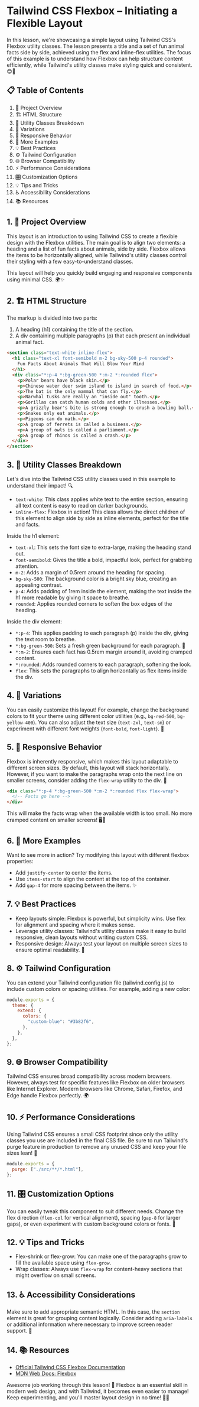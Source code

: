 # Tailwind CSS Flexbox – Initiating a Flexible Layout

In this lesson, we're showcasing a simple layout using Tailwind CSS's Flexbox utility classes. The lesson presents a title and a set of fun animal facts side by side, achieved using the flex and inline-flex utilities. The focus of this example is to understand how Flexbox can help structure content efficiently, while Tailwind's utility classes make styling quick and consistent. 😊🐻

## 📋 Table of Contents

1. 🌟 Project Overview
2. 🏗️ HTML Structure
3. 🎨 Utility Classes Breakdown
4. 🔄 Variations
5. 📱 Responsive Behavior
6. 🧩 More Examples
7. 💡 Best Practices
8. ⚙️ Tailwind Configuration
9. 🌐 Browser Compatibility
10. ⚡ Performance Considerations
11. 🎛️ Customization Options
12. 💡 Tips and Tricks
13. ♿ Accessibility Considerations
14. 📚 Resources

## 1. 🌟 Project Overview

This layout is an introduction to using Tailwind CSS to create a flexible design with the Flexbox utilities. The main goal is to align two elements: a heading and a list of fun facts about animals, side by side. Flexbox allows the items to be horizontally aligned, while Tailwind's utility classes control their styling with a few easy-to-understand classes.

This layout will help you quickly build engaging and responsive components using minimal CSS. 🌍✨

## 2. 🏗️ HTML Structure

The markup is divided into two parts:

1. A heading (h1) containing the title of the section.
2. A div containing multiple paragraphs (p) that each present an individual animal fact.

```html
<section class="text-white inline-flex">
  <h1 class="text-xl font-semibold m-2 bg-sky-500 p-4 rounded">
    Fun Facts About Animals That Will Blow Your Mind
  </h1>
  <div class="*:p-4 *:bg-green-500 *:m-2 *:rounded flex">
    <p>Polar bears have black skin.</p>
    <p>Chinese water deer swim island to island in search of food.</p>
    <p>The bat is the only mammal that can fly.</p>
    <p>Narwhal tusks are really an "inside out" tooth.</p>
    <p>Gorillas can catch human colds and other illnesses.</p>
    <p>A grizzly bear's bite is strong enough to crush a bowling ball.</p>
    <p>Snakes only eat animals.</p>
    <p>Pigeons can do math.</p>
    <p>A group of ferrets is called a business.</p>
    <p>A group of owls is called a parliament.</p>
    <p>A group of rhinos is called a crash.</p>
  </div>
</section>
```

## 3. 🎨 Utility Classes Breakdown

Let's dive into the Tailwind CSS utility classes used in this example to understand their impact! 🔍

- `text-white`: This class applies white text to the entire section, ensuring all text content is easy to read on darker backgrounds.
- `inline-flex`: Flexbox in action! This class allows the direct children of this element to align side by side as inline elements, perfect for the title and facts.

Inside the h1 element:

- `text-xl`: This sets the font size to extra-large, making the heading stand out.
- `font-semibold`: Gives the title a bold, impactful look, perfect for grabbing attention.
- `m-2`: Adds a margin of 0.5rem around the heading for spacing.
- `bg-sky-500`: The background color is a bright sky blue, creating an appealing contrast.
- `p-4`: Adds padding of 1rem inside the element, making the text inside the h1 more readable by giving it space to breathe.
- `rounded`: Applies rounded corners to soften the box edges of the heading.

Inside the div element:

- `*:p-4`: This applies padding to each paragraph (p) inside the div, giving the text room to breathe.
- `*:bg-green-500`: Sets a fresh green background for each paragraph. 🍃
- `*:m-2`: Ensures each fact has 0.5rem margin around it, avoiding cramped content.
- `*:rounded`: Adds rounded corners to each paragraph, softening the look.
- `flex`: This sets the paragraphs to align horizontally as flex items inside the div.

## 4. 🔄 Variations

You can easily customize this layout! For example, change the background colors to fit your theme using different color utilities (e.g., `bg-red-500`, `bg-yellow-400`). You can also adjust the text size (`text-2xl`, `text-sm`) or experiment with different font weights (`font-bold`, `font-light`). 🎨

## 5. 📱 Responsive Behavior

Flexbox is inherently responsive, which makes this layout adaptable to different screen sizes. By default, this layout will stack horizontally. However, if you want to make the paragraphs wrap onto the next line on smaller screens, consider adding the `flex-wrap` utility to the div. 📲

```html
<div class="*:p-4 *:bg-green-500 *:m-2 *:rounded flex flex-wrap">
  <!-- Facts go here -->
</div>
```

This will make the facts wrap when the available width is too small. No more cramped content on smaller screens! 🖥️📱

## 6. 🧩 More Examples

Want to see more in action? Try modifying this layout with different flexbox properties:

- Add `justify-center` to center the items.
- Use `items-start` to align the content at the top of the container.
- Add `gap-4` for more spacing between the items. ✨

## 7. 💡 Best Practices

- Keep layouts simple: Flexbox is powerful, but simplicity wins. Use flex for alignment and spacing where it makes sense.
- Leverage utility classes: Tailwind's utility classes make it easy to build responsive, clean layouts without writing custom CSS.
- Responsive design: Always test your layout on multiple screen sizes to ensure optimal readability. 📐

## 8. ⚙️ Tailwind Configuration

You can extend your Tailwind configuration file (tailwind.config.js) to include custom colors or spacing utilities. For example, adding a new color:

```javascript
module.exports = {
  theme: {
    extend: {
      colors: {
        "custom-blue": "#3b82f6",
      },
    },
  },
};
```

## 9. 🌐 Browser Compatibility

Tailwind CSS ensures broad compatibility across modern browsers. However, always test for specific features like Flexbox on older browsers like Internet Explorer. Modern browsers like Chrome, Safari, Firefox, and Edge handle Flexbox perfectly. 🌍

## 10. ⚡ Performance Considerations

Using Tailwind CSS ensures a small CSS footprint since only the utility classes you use are included in the final CSS file. Be sure to run Tailwind's purge feature in production to remove any unused CSS and keep your file sizes lean! 🚀

```javascript
module.exports = {
  purge: ["./src/**/*.html"],
};
```

## 11. 🎛️ Customization Options

You can easily tweak this component to suit different needs. Change the flex direction (`flex-col` for vertical alignment), spacing (`gap-8` for larger gaps), or even experiment with custom background colors or fonts. 🌈

## 12. 💡 Tips and Tricks

- Flex-shrink or flex-grow: You can make one of the paragraphs grow to fill the available space using `flex-grow`.
- Wrap classes: Always use `flex-wrap` for content-heavy sections that might overflow on small screens.

## 13. ♿ Accessibility Considerations

Make sure to add appropriate semantic HTML. In this case, the `section` element is great for grouping content logically. Consider adding `aria-labels` or additional information where necessary to improve screen reader support. 🦽

## 14. 📚 Resources

- [Official Tailwind CSS Flexbox Documentation](https://tailwindcss.com/docs/flex)
- [MDN Web Docs: Flexbox](https://developer.mozilla.org/en-US/docs/Learn/CSS/CSS_layout/Flexbox)

Awesome job working through this lesson! 🌟 Flexbox is an essential skill in modern web design, and with Tailwind, it becomes even easier to manage! Keep experimenting, and you'll master layout design in no time! 💪🎉
